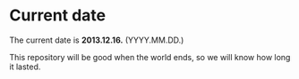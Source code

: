 # Current date

The current date is **2013.12.16.** (YYYY.MM.DD.)

This repository will be good when the world ends, so we will know how long it lasted.
